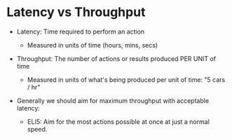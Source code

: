 # Latency vs Throughput

- Latency: Time required to perform an action
  - Measured in units of time (hours, mins, secs)
- Throughput: The number of actions or results produced PER UNIT of time
  - Measured in units of what's being produced per unit of time: "5 cars / hr"

- Generally we should aim for maximum throughput with acceptable latency:
  - ELI5: Aim for the most actions possible at once at just a normal speed.